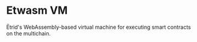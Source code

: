 # Etwasm VM

Ëtrid's WebAssembly-based virtual machine for executing smart contracts on the multichain.